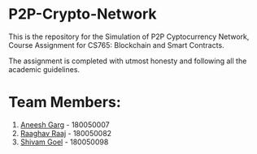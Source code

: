 # P2P-Crypto-Network
This is the repository for the Simulation of P2P Cyptocurrency Network, Course Assignment for CS765: Blockchain and Smart Contracts.

The assignment is completed with utmost honesty and following all the academic guidelines.

# Team Members:
1. [Aneesh Garg](https://github.com/aneeshgarg18) - 180050007
2. [Raaghav Raaj](https://github.com/raaghavraaj) - 180050082
3. [Shivam Goel](https://github.com/shivam-18) - 180050098
